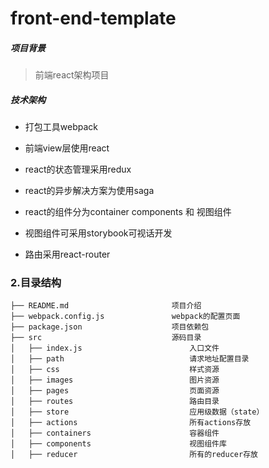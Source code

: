 # front-end-template

##### 项目背景

> 前端react架构项目

##### 技术架构

- 打包工具webpack

- 前端view层使用react

- react的状态管理采用redux

- react的异步解决方案为使用saga

- react的组件分为container components 和 视图组件

- 视图组件可采用storybook可视话开发

- 路由采用react-router


### 2.目录结构

	├── README.md                       项目介绍
	├── webpack.config.js               webpack的配置页面
	├── package.json                    项目依赖包
	├── src                             源码目录    
	│   ├── index.js                        入口文件
	│   ├── path                            请求地址配置目录
	│   ├── css                             样式资源 
	│   ├── images                          图片资源
	│   ├── pages                           页面资源
	│   ├── routes                          路由目录
	│   ├── store                           应用级数据（state）
	│   ├── actions                         所有actions存放
	│   ├── containers                      容器组件
	│   ├── components                      视图组件库           
	│   ├── reducer                         所有的reducer存放


	                                       


